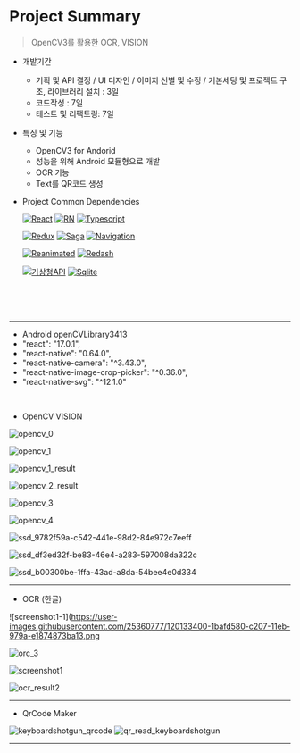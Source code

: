 # Project Summary

> OpenCV3를 활용한 OCR, VISION

- 개발기간
  + 기획 및 API 결정 / UI 디자인 / 이미지 선별 및 수정 / 기본세팅 및 프로젝트 구조, 라이브러리 설치 : 3일
  + 코드작성 : 7일
  + 테스트 및 리팩토링: 7일
  
- 특징 및 기능
  + OpenCV3 for Andorid
  + 성능을 위해 Android 모듈형으로 개발
  + OCR 기능
  + Text를 QR코드 생성
 
- Project Common Dependencies

  [![React](https://img.shields.io/badge/React-v16.13.1-white?style=flat&labelColor=blue&logoColor=black&logo=react)](https://github.com/facebook/react)
[![RN](https://img.shields.io/badge/React--Native-v0.63.4-white?style=fla&labelColor=blue&logoColor=blackt&logo=react)](https://github.com/facebook/react-native)
[![Typescript](https://img.shields.io/badge/Typescript-v4.1.3-white?style=flat&labelColor=blue&logoColor=black&logo=typescript)](https://github.com/microsoft/TypeScript)

  [![Redux](https://img.shields.io/badge/Redux-v7.2.2-white?style=flat&labelColor=blue&logoColor=black&logo=redux)](https://github.com/reduxjs/redux)
[![Saga](https://img.shields.io/badge/Redux--saga-v1.1.3-white?style=flat&labelColor=blue&logoColor=black&logo=redux-saga)](https://github.com/redux-saga/redux-saga)
[![Navigation](https://img.shields.io/badge/React--Navigation-v5-white?style=flat&labelColor=blue&logoColor=black&logo=react)](https://github.com/react-navigation/react-navigation)

  [![Reanimated](https://img.shields.io/badge/React--native--reanimated-v2.0.0--rc.0-white?style=flat&labelColor=blue&logoColor=black&logo=react)](https://docs.swmansion.com/react-native-reanimated/)
[![Redash](https://img.shields.io/badge/React--native--redash-v16.0.8-white?style=flat&labelColor=blue&logoColor=black&logo=react)](https://github.com/wcandillon/react-native-redash)

  [![기상청API](https://img.shields.io/badge/기상청API-white?style=flat&labelColor=blue&logoColor=black&logo=weather)](https://data.kma.go.kr/api/selectApiList.do?pgmNo=42)
[![Sqlite](https://img.shields.io/badge/React--native--Sqlite--storage-white?style=flat&labelColor=blue&logoColor=black&logo=sqlite)](https://github.com/andpor/react-native-sqlite-storage)

</br></br></br>
***

- Android openCVLibrary3413
- "react": "17.0.1",
-  "react-native": "0.64.0",
-  "react-native-camera": "^3.43.0",
-  "react-native-image-crop-picker": "^0.36.0",
-  "react-native-svg": "^12.1.0"
<br/>

- OpenCV VISION 

![opencv_0](https://user-images.githubusercontent.com/25360777/120133271-c5db2d80-c206-11eb-806a-e28939a6fd34.png)

![opencv_1](https://user-images.githubusercontent.com/25360777/120133207-a80dc880-c206-11eb-8f82-9e3d47802447.gif)

![opencv_1_result](https://user-images.githubusercontent.com/25360777/120133776-b9a3a000-c207-11eb-9d06-7488d039f857.png)

![opencv_2_result](https://user-images.githubusercontent.com/25360777/120133287-d1c6ef80-c206-11eb-86e3-e0b667e0083e.png)

![opencv_3](https://user-images.githubusercontent.com/25360777/120133294-d4c1e000-c206-11eb-8f7c-627e949c57f9.png)

![opencv_4](https://user-images.githubusercontent.com/25360777/120133299-d7bcd080-c206-11eb-871f-8ed9e26705df.png)

![ssd_9782f59a-c542-441e-98d2-84e972c7eeff](https://user-images.githubusercontent.com/25360777/120133328-eacfa080-c206-11eb-8f87-c338206fc748.jpg)

![ssd_df3ed32f-be83-46e4-a283-597008da322c](https://user-images.githubusercontent.com/25360777/120133337-f15e1800-c206-11eb-8448-361751b3c67b.jpg)

![ssd_b00300be-1ffa-43ad-a8da-54bee4e0d334](https://user-images.githubusercontent.com/25360777/120133338-f3c07200-c206-11eb-948f-1f112450f23a.jpg)
***

- OCR (한글)

![screenshot1-1](https://user-images.githubusercontent.com/25360777/120133400-1bafd580-c207-11eb-979a-e1874873ba13.png

![orc_3](https://user-images.githubusercontent.com/25360777/120133434-279b9780-c207-11eb-910f-b9b67c1d5197.png)

![screenshot1](https://user-images.githubusercontent.com/25360777/120133413-1fdbf300-c207-11eb-9bf0-3ee712654759.png)

![ocr_result2](https://user-images.githubusercontent.com/25360777/120133464-31bd9600-c207-11eb-9456-1bcaf5189c67.png)
***

- QrCode Maker

![keyboardshotgun_qrcode](https://user-images.githubusercontent.com/25360777/120133490-41d57580-c207-11eb-96f7-fc3bc71e5932.jpg)
![qr_read_keyboardshotgun](https://user-images.githubusercontent.com/25360777/120133704-9aa50e00-c207-11eb-86b1-04e4bd7b1f38.jpg)
***
